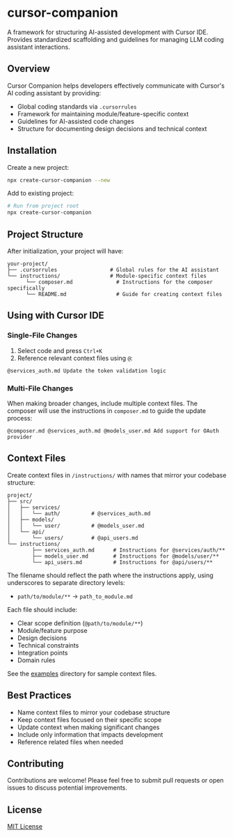 # cursor-companion

A framework for structuring AI-assisted development with Cursor IDE. Provides standardized scaffolding and guidelines for managing LLM coding assistant interactions.

## Overview

Cursor Companion helps developers effectively communicate with Cursor's AI coding assistant by providing:

- Global coding standards via `.cursorrules`
- Framework for maintaining module/feature-specific context
- Guidelines for AI-assisted code changes 
- Structure for documenting design decisions and technical context

## Installation

Create a new project:
```bash
npx create-cursor-companion --new
```

Add to existing project:
```bash
# Run from project root
npx create-cursor-companion
```

## Project Structure

After initialization, your project will have:

```
your-project/
├── .cursorrules                 # Global rules for the AI assistant
└── instructions/                # Module-specific context files
      └── composer.md              # Instructions for the composer specifically
      └── README.md                # Guide for creating context files 
```

## Using with Cursor IDE

### Single-File Changes
1. Select code and press `Ctrl+K`
2. Reference relevant context files using `@`:
```
@services_auth.md Update the token validation logic
```

### Multi-File Changes
When making broader changes, include multiple context files. The composer will use the instructions in `composer.md` to guide the update process:
```
@composer.md @services_auth.md @models_user.md Add support for OAuth provider
```

## Context Files

Create context files in `/instructions/` with names that mirror your codebase structure:

```
project/
├── src/
│   ├── services/
│   │   └── auth/          # @services_auth.md
│   ├── models/
│   │   └── user/          # @models_user.md
│   └── api/
│       └── users/         # @api_users.md
└── instructions/
        ├── services_auth.md      # Instructions for @services/auth/**
        ├── models_user.md        # Instructions for @models/user/**
        └── api_users.md          # Instructions for @api/users/**
```

The filename should reflect the path where the instructions apply, using underscores to separate directory levels:
- `path/to/module/**` → `path_to_module.md`

Each file should include:
- Clear scope definition (`@path/to/module/**`)
- Module/feature purpose
- Design decisions
- Technical constraints
- Integration points
- Domain rules

See the [examples](/examples) directory for sample context files.

## Best Practices

- Name context files to mirror your codebase structure
- Keep context files focused on their specific scope
- Update context when making significant changes
- Include only information that impacts development
- Reference related files when needed

## Contributing

Contributions are welcome! Please feel free to submit pull requests or open issues to discuss potential improvements.

## License

[MIT License](LICENSE)